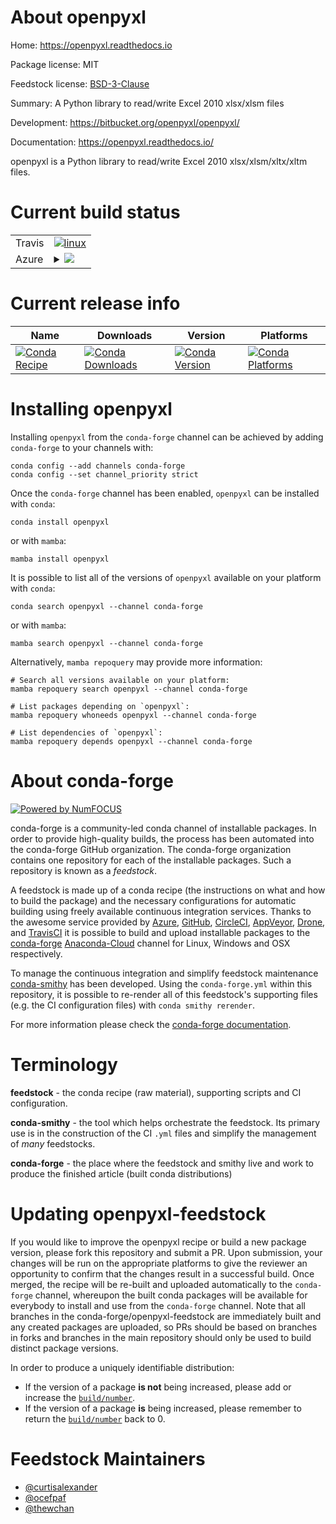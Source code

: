 About openpyxl
==============

Home: https://openpyxl.readthedocs.io

Package license: MIT

Feedstock license: [BSD-3-Clause](https://github.com/conda-forge/openpyxl-feedstock/blob/main/LICENSE.txt)

Summary: A Python library to read/write Excel 2010 xlsx/xlsm files

Development: https://bitbucket.org/openpyxl/openpyxl/

Documentation: https://openpyxl.readthedocs.io/

openpyxl is a Python library to read/write Excel 2010
xlsx/xlsm/xltx/xltm files.


Current build status
====================


<table><tr>
    <td>Travis</td>
    <td>
      <a href="https://app.travis-ci.com/conda-forge/openpyxl-feedstock">
        <img alt="linux" src="https://img.shields.io/travis/com/conda-forge/openpyxl-feedstock/main.svg?label=Linux">
      </a>
    </td>
  </tr>
    
  <tr>
    <td>Azure</td>
    <td>
      <details>
        <summary>
          <a href="https://dev.azure.com/conda-forge/feedstock-builds/_build/latest?definitionId=3137&branchName=main">
            <img src="https://dev.azure.com/conda-forge/feedstock-builds/_apis/build/status/openpyxl-feedstock?branchName=main">
          </a>
        </summary>
        <table>
          <thead><tr><th>Variant</th><th>Status</th></tr></thead>
          <tbody><tr>
              <td>linux_64_python3.10.____cpython</td>
              <td>
                <a href="https://dev.azure.com/conda-forge/feedstock-builds/_build/latest?definitionId=3137&branchName=main">
                  <img src="https://dev.azure.com/conda-forge/feedstock-builds/_apis/build/status/openpyxl-feedstock?branchName=main&jobName=linux&configuration=linux_64_python3.10.____cpython" alt="variant">
                </a>
              </td>
            </tr><tr>
              <td>linux_64_python3.7.____cpython</td>
              <td>
                <a href="https://dev.azure.com/conda-forge/feedstock-builds/_build/latest?definitionId=3137&branchName=main">
                  <img src="https://dev.azure.com/conda-forge/feedstock-builds/_apis/build/status/openpyxl-feedstock?branchName=main&jobName=linux&configuration=linux_64_python3.7.____cpython" alt="variant">
                </a>
              </td>
            </tr><tr>
              <td>linux_64_python3.8.____73_pypy</td>
              <td>
                <a href="https://dev.azure.com/conda-forge/feedstock-builds/_build/latest?definitionId=3137&branchName=main">
                  <img src="https://dev.azure.com/conda-forge/feedstock-builds/_apis/build/status/openpyxl-feedstock?branchName=main&jobName=linux&configuration=linux_64_python3.8.____73_pypy" alt="variant">
                </a>
              </td>
            </tr><tr>
              <td>linux_64_python3.8.____cpython</td>
              <td>
                <a href="https://dev.azure.com/conda-forge/feedstock-builds/_build/latest?definitionId=3137&branchName=main">
                  <img src="https://dev.azure.com/conda-forge/feedstock-builds/_apis/build/status/openpyxl-feedstock?branchName=main&jobName=linux&configuration=linux_64_python3.8.____cpython" alt="variant">
                </a>
              </td>
            </tr><tr>
              <td>linux_64_python3.9.____73_pypy</td>
              <td>
                <a href="https://dev.azure.com/conda-forge/feedstock-builds/_build/latest?definitionId=3137&branchName=main">
                  <img src="https://dev.azure.com/conda-forge/feedstock-builds/_apis/build/status/openpyxl-feedstock?branchName=main&jobName=linux&configuration=linux_64_python3.9.____73_pypy" alt="variant">
                </a>
              </td>
            </tr><tr>
              <td>linux_64_python3.9.____cpython</td>
              <td>
                <a href="https://dev.azure.com/conda-forge/feedstock-builds/_build/latest?definitionId=3137&branchName=main">
                  <img src="https://dev.azure.com/conda-forge/feedstock-builds/_apis/build/status/openpyxl-feedstock?branchName=main&jobName=linux&configuration=linux_64_python3.9.____cpython" alt="variant">
                </a>
              </td>
            </tr><tr>
              <td>linux_aarch64_python3.10.____cpython</td>
              <td>
                <a href="https://dev.azure.com/conda-forge/feedstock-builds/_build/latest?definitionId=3137&branchName=main">
                  <img src="https://dev.azure.com/conda-forge/feedstock-builds/_apis/build/status/openpyxl-feedstock?branchName=main&jobName=linux&configuration=linux_aarch64_python3.10.____cpython" alt="variant">
                </a>
              </td>
            </tr><tr>
              <td>linux_aarch64_python3.7.____cpython</td>
              <td>
                <a href="https://dev.azure.com/conda-forge/feedstock-builds/_build/latest?definitionId=3137&branchName=main">
                  <img src="https://dev.azure.com/conda-forge/feedstock-builds/_apis/build/status/openpyxl-feedstock?branchName=main&jobName=linux&configuration=linux_aarch64_python3.7.____cpython" alt="variant">
                </a>
              </td>
            </tr><tr>
              <td>linux_aarch64_python3.8.____cpython</td>
              <td>
                <a href="https://dev.azure.com/conda-forge/feedstock-builds/_build/latest?definitionId=3137&branchName=main">
                  <img src="https://dev.azure.com/conda-forge/feedstock-builds/_apis/build/status/openpyxl-feedstock?branchName=main&jobName=linux&configuration=linux_aarch64_python3.8.____cpython" alt="variant">
                </a>
              </td>
            </tr><tr>
              <td>linux_aarch64_python3.9.____cpython</td>
              <td>
                <a href="https://dev.azure.com/conda-forge/feedstock-builds/_build/latest?definitionId=3137&branchName=main">
                  <img src="https://dev.azure.com/conda-forge/feedstock-builds/_apis/build/status/openpyxl-feedstock?branchName=main&jobName=linux&configuration=linux_aarch64_python3.9.____cpython" alt="variant">
                </a>
              </td>
            </tr><tr>
              <td>linux_ppc64le_python3.10.____cpython</td>
              <td>
                <a href="https://dev.azure.com/conda-forge/feedstock-builds/_build/latest?definitionId=3137&branchName=main">
                  <img src="https://dev.azure.com/conda-forge/feedstock-builds/_apis/build/status/openpyxl-feedstock?branchName=main&jobName=linux&configuration=linux_ppc64le_python3.10.____cpython" alt="variant">
                </a>
              </td>
            </tr><tr>
              <td>linux_ppc64le_python3.7.____cpython</td>
              <td>
                <a href="https://dev.azure.com/conda-forge/feedstock-builds/_build/latest?definitionId=3137&branchName=main">
                  <img src="https://dev.azure.com/conda-forge/feedstock-builds/_apis/build/status/openpyxl-feedstock?branchName=main&jobName=linux&configuration=linux_ppc64le_python3.7.____cpython" alt="variant">
                </a>
              </td>
            </tr><tr>
              <td>linux_ppc64le_python3.8.____cpython</td>
              <td>
                <a href="https://dev.azure.com/conda-forge/feedstock-builds/_build/latest?definitionId=3137&branchName=main">
                  <img src="https://dev.azure.com/conda-forge/feedstock-builds/_apis/build/status/openpyxl-feedstock?branchName=main&jobName=linux&configuration=linux_ppc64le_python3.8.____cpython" alt="variant">
                </a>
              </td>
            </tr><tr>
              <td>linux_ppc64le_python3.9.____cpython</td>
              <td>
                <a href="https://dev.azure.com/conda-forge/feedstock-builds/_build/latest?definitionId=3137&branchName=main">
                  <img src="https://dev.azure.com/conda-forge/feedstock-builds/_apis/build/status/openpyxl-feedstock?branchName=main&jobName=linux&configuration=linux_ppc64le_python3.9.____cpython" alt="variant">
                </a>
              </td>
            </tr><tr>
              <td>osx_64_python3.10.____cpython</td>
              <td>
                <a href="https://dev.azure.com/conda-forge/feedstock-builds/_build/latest?definitionId=3137&branchName=main">
                  <img src="https://dev.azure.com/conda-forge/feedstock-builds/_apis/build/status/openpyxl-feedstock?branchName=main&jobName=osx&configuration=osx_64_python3.10.____cpython" alt="variant">
                </a>
              </td>
            </tr><tr>
              <td>osx_64_python3.7.____cpython</td>
              <td>
                <a href="https://dev.azure.com/conda-forge/feedstock-builds/_build/latest?definitionId=3137&branchName=main">
                  <img src="https://dev.azure.com/conda-forge/feedstock-builds/_apis/build/status/openpyxl-feedstock?branchName=main&jobName=osx&configuration=osx_64_python3.7.____cpython" alt="variant">
                </a>
              </td>
            </tr><tr>
              <td>osx_64_python3.8.____73_pypy</td>
              <td>
                <a href="https://dev.azure.com/conda-forge/feedstock-builds/_build/latest?definitionId=3137&branchName=main">
                  <img src="https://dev.azure.com/conda-forge/feedstock-builds/_apis/build/status/openpyxl-feedstock?branchName=main&jobName=osx&configuration=osx_64_python3.8.____73_pypy" alt="variant">
                </a>
              </td>
            </tr><tr>
              <td>osx_64_python3.8.____cpython</td>
              <td>
                <a href="https://dev.azure.com/conda-forge/feedstock-builds/_build/latest?definitionId=3137&branchName=main">
                  <img src="https://dev.azure.com/conda-forge/feedstock-builds/_apis/build/status/openpyxl-feedstock?branchName=main&jobName=osx&configuration=osx_64_python3.8.____cpython" alt="variant">
                </a>
              </td>
            </tr><tr>
              <td>osx_64_python3.9.____73_pypy</td>
              <td>
                <a href="https://dev.azure.com/conda-forge/feedstock-builds/_build/latest?definitionId=3137&branchName=main">
                  <img src="https://dev.azure.com/conda-forge/feedstock-builds/_apis/build/status/openpyxl-feedstock?branchName=main&jobName=osx&configuration=osx_64_python3.9.____73_pypy" alt="variant">
                </a>
              </td>
            </tr><tr>
              <td>osx_64_python3.9.____cpython</td>
              <td>
                <a href="https://dev.azure.com/conda-forge/feedstock-builds/_build/latest?definitionId=3137&branchName=main">
                  <img src="https://dev.azure.com/conda-forge/feedstock-builds/_apis/build/status/openpyxl-feedstock?branchName=main&jobName=osx&configuration=osx_64_python3.9.____cpython" alt="variant">
                </a>
              </td>
            </tr><tr>
              <td>win_64_python3.10.____cpython</td>
              <td>
                <a href="https://dev.azure.com/conda-forge/feedstock-builds/_build/latest?definitionId=3137&branchName=main">
                  <img src="https://dev.azure.com/conda-forge/feedstock-builds/_apis/build/status/openpyxl-feedstock?branchName=main&jobName=win&configuration=win_64_python3.10.____cpython" alt="variant">
                </a>
              </td>
            </tr><tr>
              <td>win_64_python3.7.____cpython</td>
              <td>
                <a href="https://dev.azure.com/conda-forge/feedstock-builds/_build/latest?definitionId=3137&branchName=main">
                  <img src="https://dev.azure.com/conda-forge/feedstock-builds/_apis/build/status/openpyxl-feedstock?branchName=main&jobName=win&configuration=win_64_python3.7.____cpython" alt="variant">
                </a>
              </td>
            </tr><tr>
              <td>win_64_python3.8.____73_pypy</td>
              <td>
                <a href="https://dev.azure.com/conda-forge/feedstock-builds/_build/latest?definitionId=3137&branchName=main">
                  <img src="https://dev.azure.com/conda-forge/feedstock-builds/_apis/build/status/openpyxl-feedstock?branchName=main&jobName=win&configuration=win_64_python3.8.____73_pypy" alt="variant">
                </a>
              </td>
            </tr><tr>
              <td>win_64_python3.8.____cpython</td>
              <td>
                <a href="https://dev.azure.com/conda-forge/feedstock-builds/_build/latest?definitionId=3137&branchName=main">
                  <img src="https://dev.azure.com/conda-forge/feedstock-builds/_apis/build/status/openpyxl-feedstock?branchName=main&jobName=win&configuration=win_64_python3.8.____cpython" alt="variant">
                </a>
              </td>
            </tr><tr>
              <td>win_64_python3.9.____73_pypy</td>
              <td>
                <a href="https://dev.azure.com/conda-forge/feedstock-builds/_build/latest?definitionId=3137&branchName=main">
                  <img src="https://dev.azure.com/conda-forge/feedstock-builds/_apis/build/status/openpyxl-feedstock?branchName=main&jobName=win&configuration=win_64_python3.9.____73_pypy" alt="variant">
                </a>
              </td>
            </tr><tr>
              <td>win_64_python3.9.____cpython</td>
              <td>
                <a href="https://dev.azure.com/conda-forge/feedstock-builds/_build/latest?definitionId=3137&branchName=main">
                  <img src="https://dev.azure.com/conda-forge/feedstock-builds/_apis/build/status/openpyxl-feedstock?branchName=main&jobName=win&configuration=win_64_python3.9.____cpython" alt="variant">
                </a>
              </td>
            </tr>
          </tbody>
        </table>
      </details>
    </td>
  </tr>
</table>

Current release info
====================

| Name | Downloads | Version | Platforms |
| --- | --- | --- | --- |
| [![Conda Recipe](https://img.shields.io/badge/recipe-openpyxl-green.svg)](https://anaconda.org/conda-forge/openpyxl) | [![Conda Downloads](https://img.shields.io/conda/dn/conda-forge/openpyxl.svg)](https://anaconda.org/conda-forge/openpyxl) | [![Conda Version](https://img.shields.io/conda/vn/conda-forge/openpyxl.svg)](https://anaconda.org/conda-forge/openpyxl) | [![Conda Platforms](https://img.shields.io/conda/pn/conda-forge/openpyxl.svg)](https://anaconda.org/conda-forge/openpyxl) |

Installing openpyxl
===================

Installing `openpyxl` from the `conda-forge` channel can be achieved by adding `conda-forge` to your channels with:

```
conda config --add channels conda-forge
conda config --set channel_priority strict
```

Once the `conda-forge` channel has been enabled, `openpyxl` can be installed with `conda`:

```
conda install openpyxl
```

or with `mamba`:

```
mamba install openpyxl
```

It is possible to list all of the versions of `openpyxl` available on your platform with `conda`:

```
conda search openpyxl --channel conda-forge
```

or with `mamba`:

```
mamba search openpyxl --channel conda-forge
```

Alternatively, `mamba repoquery` may provide more information:

```
# Search all versions available on your platform:
mamba repoquery search openpyxl --channel conda-forge

# List packages depending on `openpyxl`:
mamba repoquery whoneeds openpyxl --channel conda-forge

# List dependencies of `openpyxl`:
mamba repoquery depends openpyxl --channel conda-forge
```


About conda-forge
=================

[![Powered by
NumFOCUS](https://img.shields.io/badge/powered%20by-NumFOCUS-orange.svg?style=flat&colorA=E1523D&colorB=007D8A)](https://numfocus.org)

conda-forge is a community-led conda channel of installable packages.
In order to provide high-quality builds, the process has been automated into the
conda-forge GitHub organization. The conda-forge organization contains one repository
for each of the installable packages. Such a repository is known as a *feedstock*.

A feedstock is made up of a conda recipe (the instructions on what and how to build
the package) and the necessary configurations for automatic building using freely
available continuous integration services. Thanks to the awesome service provided by
[Azure](https://azure.microsoft.com/en-us/services/devops/), [GitHub](https://github.com/),
[CircleCI](https://circleci.com/), [AppVeyor](https://www.appveyor.com/),
[Drone](https://cloud.drone.io/welcome), and [TravisCI](https://travis-ci.com/)
it is possible to build and upload installable packages to the
[conda-forge](https://anaconda.org/conda-forge) [Anaconda-Cloud](https://anaconda.org/)
channel for Linux, Windows and OSX respectively.

To manage the continuous integration and simplify feedstock maintenance
[conda-smithy](https://github.com/conda-forge/conda-smithy) has been developed.
Using the ``conda-forge.yml`` within this repository, it is possible to re-render all of
this feedstock's supporting files (e.g. the CI configuration files) with ``conda smithy rerender``.

For more information please check the [conda-forge documentation](https://conda-forge.org/docs/).

Terminology
===========

**feedstock** - the conda recipe (raw material), supporting scripts and CI configuration.

**conda-smithy** - the tool which helps orchestrate the feedstock.
                   Its primary use is in the construction of the CI ``.yml`` files
                   and simplify the management of *many* feedstocks.

**conda-forge** - the place where the feedstock and smithy live and work to
                  produce the finished article (built conda distributions)


Updating openpyxl-feedstock
===========================

If you would like to improve the openpyxl recipe or build a new
package version, please fork this repository and submit a PR. Upon submission,
your changes will be run on the appropriate platforms to give the reviewer an
opportunity to confirm that the changes result in a successful build. Once
merged, the recipe will be re-built and uploaded automatically to the
`conda-forge` channel, whereupon the built conda packages will be available for
everybody to install and use from the `conda-forge` channel.
Note that all branches in the conda-forge/openpyxl-feedstock are
immediately built and any created packages are uploaded, so PRs should be based
on branches in forks and branches in the main repository should only be used to
build distinct package versions.

In order to produce a uniquely identifiable distribution:
 * If the version of a package **is not** being increased, please add or increase
   the [``build/number``](https://docs.conda.io/projects/conda-build/en/latest/resources/define-metadata.html#build-number-and-string).
 * If the version of a package **is** being increased, please remember to return
   the [``build/number``](https://docs.conda.io/projects/conda-build/en/latest/resources/define-metadata.html#build-number-and-string)
   back to 0.

Feedstock Maintainers
=====================

* [@curtisalexander](https://github.com/curtisalexander/)
* [@ocefpaf](https://github.com/ocefpaf/)
* [@thewchan](https://github.com/thewchan/)

